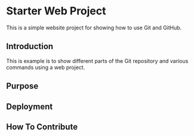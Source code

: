 # Starter Web Project

This is a simple website project for showing how to use Git and GitHub.

## Introduction

This is example is to show different parts of the Git repository and various commands using a web project.

## Purpose

## Deployment

## How To Contribute